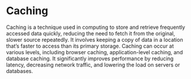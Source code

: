 # Caching

Caching is a technique used in computing to store and retrieve frequently accessed data quickly, reducing the need to fetch it from the original, slower source repeatedly. It involves keeping a copy of data in a location that’s faster to access than its primary storage. Caching can occur at various levels, including browser caching, application-level caching, and database caching. It significantly improves performance by reducing latency, decreasing network traffic, and lowering the load on servers or databases.